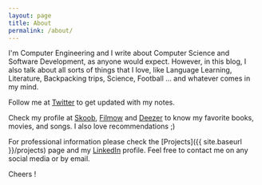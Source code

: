 ```yaml
---
layout: page
title: About
permalink: /about/
---
```


I'm Computer Engineering and I write about Computer Science and Software Development, as anyone would expect. However, in this blog, I also talk about all sorts of things that I love, like Language Learning, Literature, Backpacking trips, Science, Football ... and whatever comes in my mind.

Follow me at [Twitter](https://twitter.com/lyang33165850) to get updated with my notes.

Check my profile at [Skoob](https://www.skoob.com.br/usuario/973767-lyang), [Filmow](https://filmow.com/usuario/lyang) and [Deezer](https://www.deezer.com/en/profile/1948476226) to know my favorite books, movies, and songs. I also love recommendations ;)

For professional information please check the [Projects]({{ site.baseurl }}/projects) page and my [LinkedIn](https://www.linkedin.com/in/lyang-higa-cano/) profile. Feel free to contact me on any social media or by email.

Cheers !
